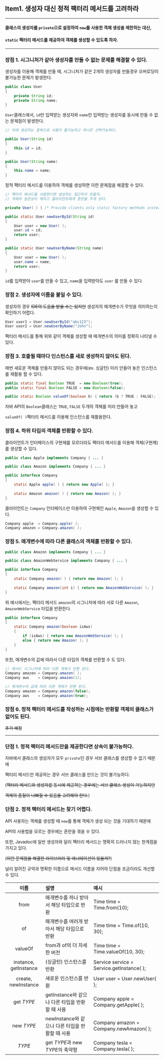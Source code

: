## Item1. 생성자 대신 정적 팩터리 메서드를 고려하라

---

#### 클래스의 생성자를 ```private```으로 설정하여  ```new```를 사용한 객체 생성을 제한하는 대신,
#### ```static``` 팩터리 메서드를 제공하여 객체를 생성할 수 있도록 하자.

---

### 장점 1. 시그니처가 같아 생성자를 만들 수 없는 문제를 해결할 수 있다.

생성자를 이용해 객체를 만들 때, 시그니처가 같은 2개의 생성자를 만들경우 오버로딩이 불가능한 문제가 발생한다.
```java
public class User 
{
    private String id;
    private String name;
}
```
```User```클래스에서, ```id```만 입력받는 생성자와 ```name```만 입력받는 생성자를 동시에 만들 수 없는 문제점이 발생한다.

```java
// 아래 생성자는 중복으로 사용이 불가능하고 하나만 선택가능하다.

public User(String id)
{
    this.id = id;
}

public User(String name)
{
    this.name = name;
}
```

정적 팩터리 메서드를 이용하여 객체를 생성하면 이런 문제점을 해결할 수 있다.

```java
// 팩터리 메서드를 사용한다면 생성자는 접근하지 만들자.
// 객체의 일관성이 깨지고 클라이언트에게 혼란을 주게 된다.

private User( ) { /* Provide clients only static factory methods instead of constructors */ }

public static User newUserById(String id)
{
    User user = new User( );
    user.id = id;
    return user;
}

public static User newUserByName(String name)
{
    User user = new User( );
    user.name = name;
    return user;
}
```
```id```를 입력받아 ```user```를 만들 수 있고, ```name```을 입력받아도 ```user``` 를 만들 수 있다.

### 장점 2. 생성자에 이름을 붙일 수 있다.
생성자의 경우 ~~IDE의 도움을 받을 수는 있지만~~ 생성자의 매개변수가 무엇을 의미하는지 확인하기 어렵다.

```java
User user1 = User.newUserById("abc123");
User user2 = User.newUserByName("John");
```
팩터리 메서드를 통해 위와 같이 객체를 생성할 때 매개변수의 의미를 정확히 나타낼 수 있다.

### 장점 3. 호출될 때마다 인스턴스를 새로 생성하지 않아도 된다.
매번 새로운 객체를 만들지 않아도 되는 경우에(ex. 싱글턴) 미리 만들어 놓은 인스턴스를 재활용 할 수 있다.

```java
public static final Boolean TRUE  = new Boolean(true);
public static final Boolean FALSE = new Boolean(false);

public static Boolean valueOf(boolean b) { return (b ? TRUE : FALSE); }
```
자바 API의 ```Boolean```클래스는 ```TRUE```, ```FALSE``` 두개의 객체를 미리 만들어 놓고

```valueOf( )```팩터리 메서드를 이용해 인스턴스를 재활용한다.

### 장점 4. 하위 타입의 객체를 반환할 수 있다.
클라이언트가 인터페이스의 구현체를 모르더라도 팩터리 메서드를 이용해 객체(구현체)를 생성할 수 있다.

```java
public class Apple implements Company { ... }
```
```java
public class Amazon implements Company { ... }
```
```java
public interface Company
{
    static Apple apple( ) { return new Apple( ); }
    
    static Amazon amazon( ) { return new Amazon( ); }
}
```
클라이언트는 ```Company``` 인터페이스만 이용하여 구현체인 ```Apple```, ```Amazon```을 생성할 수 있다.
```java
Company apple  = Company.apple( );
Company amazon = Company.amazon( );
```

### 장점 5. 매개변수에 따라 다른 클래스의 객체를 반환할 수 있다.
```java
public class Amazon implements Company { ... }
```
```java
public class AmazonWebService implements Company { ... }
```
```java
public interface Company
{
    static Company amazon( ) { return new Amazon( ); }
    
    static Company amazon(int i) { return new AmazonWebService( ); }
}
```
위 예시에서는, 팩터리 메서드 ```amazon```의 시그니처에 따라 서로 다른 ```Amazon```, ```AmazonWebService``` 타입을 반환한다.

```java
public interface Company
{
    static Company amazon(boolean isAws)
    {
        if (isAws) { return new AmazonWebService( ); }
        else { return new Amazon( ); }
    }   
}
```
또한, 매개변수의 값에 따라서 다른 타입의 객체를 반환할 수 도 있다.

```java
// 메서드 시그니처에 따라 다른 객체가 반환 된다.
Company amazon = Company.amazon( );
Company aws    = Company.amazon(1);

// 매개변수의 값에 따라 다른 객체가 반환 된다.
Company amazon = Company.amazon(false);
Company aws    = Company.amazon(true);
```

### 장점 6. 정적 팩터리 메서드를 작성하는 시점에는 반환할 객체의 클래스가 없어도 된다.

~~추가 예정~~

---
### 단점 1. 정적 팩터리 메서드만을 제공한다면 상속이 불가능하다.
자바에서 클래스의 생성자가 모두 ```private```인 경우 서브 클래스를 생성할 수 없기 때문에

팩터리 메서드만 제공하는 경우 서브 클래스를 만드는 것이 불가능하다.

(~~팩터리 메서드와 생성자를 동시에 제공하는 경우에는 서브 클래스 생성이 가능하지만~~

~~객체의 품질이 나빠질 수 있음을 고려해야 한다.~~)

### 단점 2. 정적 팩터리 메서드는 찾기 어렵다.
API 사용자는 객체를 생성할 때 ```new```를 통해 객체가 생성 되는 것을 기대하기 때문에 

API의 사용법을 모르는 경우에는 혼란을 겪을 수 있다.

또한, Javadoc에 일반 생성자와 달리 팩터리 메서드는 명확히 드러나지 않는 한계점을 가지고 있다.

(~~이런 문제점을 해결한 라이브러리 및 애너테이션이 있을까?~~)

널리 알려진 규약과 명확한 이름으로 메서드 이름을 지어야 단점을 조금이라도 개선할 수 있다.

|이름|설명|예시|
|:---:|:---|:---|
|from|매개변수를 하나 받아서 해당 타입으로 반환|Time time = Time.from(10);|
|of|매개변수를 여러개 받아서 해당 타입으로 반환|Time time = Time.of(10, 30);|
|valueOf|from과 of의 더 자세한 버전|Time time = Time.valueOf(10, 30);|
|instance, getInstance|(싱글턴) 인스턴스를 반환|Service service = Service.getInstance( );|
|create, newInstance|새로운 인스턴스를 반환|User user = User.newUser( );|
|get *TYPE*|getInstance와 같으나 다른 타입을 반환할 때 사용|Company apple = Company.getApple( );|
|new *TYPE*|newInstance와 같으나 다른 타입을 반활할 때 사용|Company amazon = Company.newAmazon( );|
|*TYPE*|get *TYPE*과 new *TYPE*의 축약형|Company tesla = Company.tesla( );|